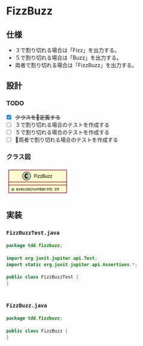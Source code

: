   
  
# FizzBuzz
  
## 仕様
  
+ ３で割り切れる場合は「Fizz」を出力する。
+ ５で割り切れる場合は「Buzz」を出力する。
+ 両者で割り切れる場合は「FizzBuzz」を出力する。
  
## 設計
  
### TODO
  
+ [x] ~~クラスを定義する~~
+ [ ] ３で割り切れる場合のテストを作成する
+ [ ] ５で割り切れる場合のテストを作成する
+ [ ] 両者で割り切れる場合のテストを作成する
  
### クラス図
  

![](./assets/e8d064149b1f1533be1aa0a12f272e560.png?0.6295560150349389)  
  
## 実装
  
  
### `FizzBuzzTest.java`
  
```java
package tdd.fizzbuzz;
  
import org.junit.jupiter.api.Test;
import static org.junit.jupiter.api.Assertions.*;
  
public class FizzBuzzTest {
}
  
```  
### `FizzBuzz.java`
  
```java
package tdd.fizzbuzz;
  
public class FizzBuzz {
}
  
```  
  
  